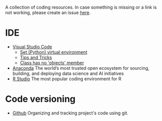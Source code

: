 A collection of coding resources. In case something is missing or a link is not working, please create an issue [here](https://github.com/vpapaioannou/coding_resources/issues).

# IDE

- [Visual Studio Code](https://code.visualstudio.com/)
  - [Set (Python) virtual environment](https://www.roelpeters.be/change-venv-for-python-in-vs-code/)
  - [Tips and Tricks](https://code.visualstudio.com/docs/getstarted/tips-and-tricks#vscode)
  - [Class has no 'objects' member](https://stackoverflow.com/questions/58255016/class-has-no-objects-member/58255140#58255140)
- [Anaconda](https://www.anaconda.com/) The world’s most trusted open ecosystem for sourcing, building, and deploying data science and AI initiatives
- [R Studio](https://posit.co/downloads/) The most popular coding environment for R

# Code versioning

- [Github](https://github.com/) Organizing and tracking project's code using git.
